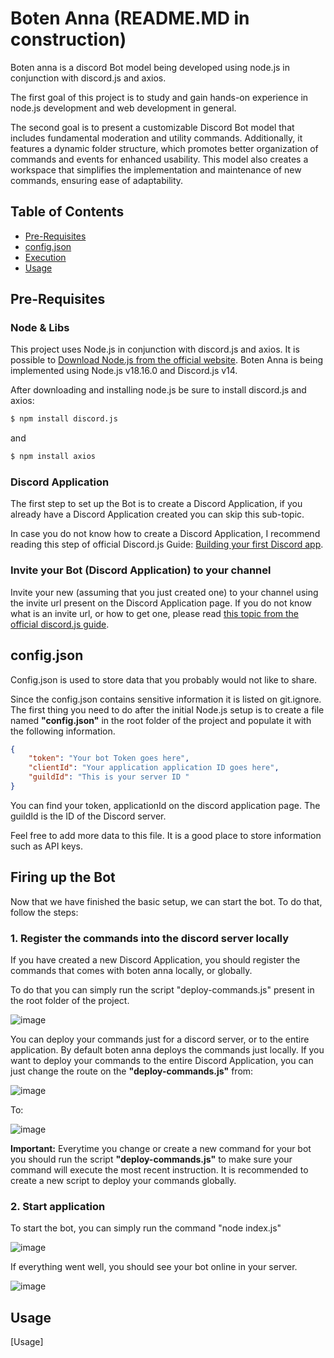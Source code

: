 # Boten Anna (README.MD in construction)

Boten anna is a discord Bot model being developed using node.js in conjunction with discord.js and axios.

The first goal of this project is to study and gain hands-on experience in node.js development and web development in general.

The second goal is to present a customizable Discord Bot model that includes fundamental moderation and utility commands. Additionally, it features a dynamic folder structure, which promotes better organization of commands and events for enhanced usability. This model also creates a workspace that simplifies the implementation and maintenance of new commands, ensuring ease of adaptability.

## Table of Contents
- [Pre-Requisites](#Pre-Requisites)
- [config.json](#config.json)
- [Execution](#Execution)
- [Usage](#Commands)

## Pre-Requisites

### Node & Libs
This project uses Node.js in conjunction with discord.js and axios. It is possible to [Download Node.js from the official website](https://nodejs.org/en/download). Boten Anna is being implemented using Node.js v18.16.0 and  Discord.js v14.

After downloading and installing node.js be sure to install discord.js and axios:

```bash
$ npm install discord.js
```
and

```bash
$ npm install axios
```

### Discord Application
The first step to set up the Bot is to create a Discord Application, if you already have a Discord Application created you can skip this sub-topic. 

In case you do not know how to create a Discord Application, I recommend reading this step of official Discord.js Guide: [Building your first Discord app](https://discordjs.guide/preparations/setting-up-a-bot-application.html#creating-your-bot).

### Invite your Bot (Discord Application) to your channel
Invite your new (assuming that you just created one) to your channel using the invite url present on the Discord Application page. If you do not know what is an invite url, or how to get one, please read [this topic from the official discord.js guide](https://discordjs.guide/preparations/adding-your-bot-to-servers.html#bot-invite-links).

## config.json
Config.json is used to store data that you probably would not like to share. 

Since the config.json contains sensitive information it is listed on git.ignore. The first thing you need to do after the initial Node.js setup is to create a file named **"config.json"** in the root folder of the project and populate it with the following information.

```json
{
	"token": "Your bot Token goes here",
	"clientId": "Your application application ID goes here",
	"guildId": "This is your server ID "
}
```

You can find your token, applicationId on the discord application page. The guildId is the ID of the Discord server.

Feel free to add more data to this file. It is a good place to store information such as API keys.

## Firing up the Bot
Now that we have finished the basic setup, we can start the bot. To do that, follow the steps:

### 1. Register the commands into the discord server locally
If you have created a new Discord Application, you should register the commands that comes with boten anna locally, or globally.

To do that you can simply run the script "deploy-commands.js" present in the root folder of the project.

![image](https://github.com/chromeosenjoyer/boten-anna/assets/134458207/aa350dbc-8f6f-4bbb-ba4c-24be2f0a62fe)

You can deploy your commands just for a discord server, or to the entire application. By default boten anna deploys the commands just locally. If you want to deploy your commands to the entire Discord Application, you can just change the route on the **"deploy-commands.js"** from:

![image](https://github.com/chromeosenjoyer/boten-anna/assets/134458207/a468c0f2-7481-4efb-a710-cc36fc51f1c1)

To:

![image](https://github.com/chromeosenjoyer/boten-anna/assets/134458207/62f2ab5e-b0bf-4866-ae55-a8ed2e292196)


**Important:** Everytime you change or create a new command for your bot you should run the script **"deploy-commands.js"** to make sure your command will execute the most recent instruction. It is recommended to create a new script to deploy your commands globally.

### 2. Start application
To start the bot, you can simply run the command "node index.js"

![image](https://github.com/chromeosenjoyer/boten-anna/assets/134458207/c4abb15f-29e7-4c91-aed4-a949662e3699)

If everything went well, you should see your bot online in your server.

![image](https://github.com/chromeosenjoyer/boten-anna/assets/134458207/bb099016-b987-401b-8c0a-ba5ae924f817)


## Usage

[Usage]
